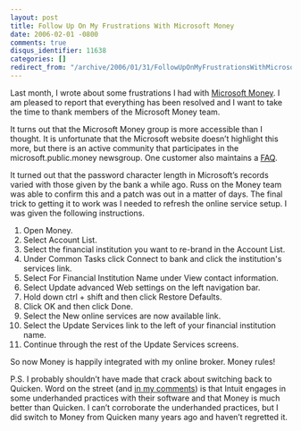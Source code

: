 ```yaml
---
layout: post
title: Follow Up On My Frustrations With Microsoft Money
date: 2006-02-01 -0800
comments: true
disqus_identifier: 11638
categories: []
redirect_from: "/archive/2006/01/31/FollowUpOnMyFrustrationsWithMicrosoftMoney.aspx/"
---
```


Last month, I wrote about some frustrations I had with [Microsoft
Money](http://haacked.com/archive/2006/01/17/FrustratedWithMicrosoftMoney.aspx "Article on frustrations with Microsoft Money").
I am pleased to report that everything has been resolved and I want to
take the time to thank members of the Microsoft Money team.

It turns out that the Microsoft Money group is more accessible than I
thought. It is unfortunate that the Microsoft website doesn’t highlight
this more, but there is an active community that participates in the
microsoft.public.money newsgroup. One customer also maintains a
[FAQ](http://umpmfaq.info/ "Microsoft Money FAQ").

It turned out that the password character length in Microsoft’s records
varied with those given by the bank a while ago. Russ on the Money team
was able to confirm this and a patch was out in a matter of days. The
final trick to getting it to work was I needed to refresh the online
service setup. I was given the following instructions.

1.  Open Money.
2.  Select Account List.
3.  Select the financial institution you want to re-brand in the Account
    List.
4.  Under Common Tasks click Connect to bank and click the institution's
    services link.
5.  Select For Financial Institution Name under View contact
    information.
6.  Select Update advanced Web settings on the left navigation bar.
7.  Hold down ctrl + shift and then click Restore Defaults.
8.  Click OK and then click Done.
9.  Select the New online services are now available link.
10. Select the Update Services link to the left of your financial
    institution name.
11. Continue through the rest of the Update Services screens.

So now Money is happily integrated with my online broker. Money rules!

P.S. I probably shouldn’t have made that crack about switching back to
Quicken. Word on the street (and [in my
comments](http://haacked.com/archive/2006/01/17/FrustratedWithMicrosoftMoney.aspx#feedback))
is that Intuit engages in some underhanded practices with their software
and that Money is much better than Quicken. I can’t corroborate the
underhanded practices, but I did switch to Money from Quicken many years
ago and haven’t regretted it.

